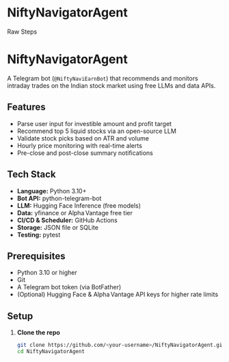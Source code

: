 # NiftyNavigatorAgent

Raw Steps 
# NiftyNavigatorAgent

A Telegram bot (`@NiftyNaviEarnBot`) that recommends and monitors intraday trades on the Indian stock market using free LLMs and data APIs.

## Features
- Parse user input for investible amount and profit target
- Recommend top 5 liquid stocks via an open-source LLM
- Validate stock picks based on ATR and volume
- Hourly price monitoring with real-time alerts
- Pre-close and post-close summary notifications

## Tech Stack
- **Language:** Python 3.10+
- **Bot API:** python-telegram-bot
- **LLM:** Hugging Face Inference (free models)
- **Data:** yfinance or Alpha Vantage free tier
- **CI/CD & Scheduler:** GitHub Actions
- **Storage:** JSON file or SQLite
- **Testing:** pytest

## Prerequisites
- Python 3.10 or higher
- Git
- A Telegram bot token (via BotFather)
- (Optional) Hugging Face & Alpha Vantage API keys for higher rate limits

## Setup

1. **Clone the repo**  
   ```bash
   git clone https://github.com/<your-username>/NiftyNavigatorAgent.git
   cd NiftyNavigatorAgent
